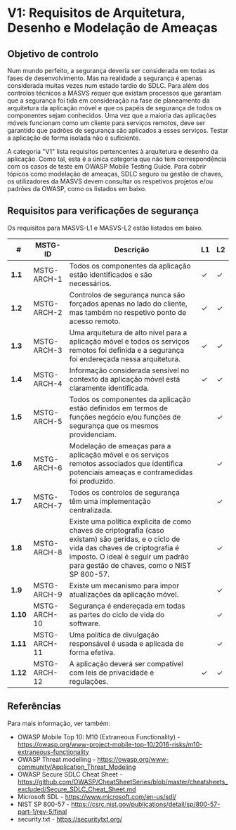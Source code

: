 
# V1: Requisitos de Arquitetura, Desenho e Modelação de Ameaças

## Objetivo de controlo

Num mundo perfeito, a segurança deveria ser considerada em todas as fases de desenvolvimento. Mas na realidade a segurança é apenas considerada muitas vezes num estado tardio do SDLC. Para além dos controlos técnicos a MASVS requer que existam processos que garantam que a segurança foi tida em consideração na fase de planeamento da arquitetura da aplicação móvel e que os papéis de segurança de todos os componentes sejam conhecidos. Uma vez que a maioria das aplicações móveis funcionam como um cliente para serviços remotos, deve ser garantido que padrões de segurança são aplicados a esses serviços. Testar a aplicação de forma isolada não é suficiente.

A categoria "V1" lista requisitos pertencentes à arquitetura e desenho da aplicação. Como tal, esta é a única categoria que não tem correspondência com os casos de teste em OWASP Mobile Testing Guide. Para cobrir tópicos como modelação de ameaças, SDLC seguro ou gestão de chaves, os utilizadores da MASVS devem consultar os respetivos projetos e/ou padrões da OWASP, como os listados em baixo.

## Requisitos para verificações de segurança

Os requisitos para MASVS-L1 e MASVS-L2 estão listados em baixo.

| # | MSTG-ID | Descrição| L1 | L2 |
| -- | ---------- | ---------------------- | - | - |
| **1.1** | MSTG-ARCH-1 | Todos os componentes da aplicação estão identificados e são necessários. | ✓ | ✓ |
| **1.2** | MSTG-ARCH-2 | Controlos de segurança nunca são forçados apenas no lado do cliente, mas também no respetivo ponto de acesso remoto. | ✓ | ✓ |
| **1.3** | MSTG-ARCH-3 | Uma arquitetura de alto nível para a aplicação móvel e todos os serviços remotos foi definida e a segurança foi endereçada nessa arquitetura. | ✓ | ✓ |
| **1.4** | MSTG-ARCH-4 | Informação considerada sensível no contexto da aplicação móvel está claramente identificada. | ✓ | ✓ |
| **1.5** | MSTG-ARCH-5 | Todos os componentes da aplicação estão definidos em termos de funções negócio e/ou funções de segurança que os mesmos providenciam. |  | ✓ |
| **1.6** | MSTG-ARCH-6 | Modelação de ameaças para a aplicação móvel e os serviços remotos associados que identifica potenciais ameaças e contramedidas foi produzido. |  | ✓ |
| **1.7** | MSTG-ARCH-7 | Todos os controlos de segurança têm uma implementação centralizada. |  | ✓ |
| **1.8** | MSTG-ARCH-8 | Existe uma política explicita de como chaves de criptografia (caso existam) são geridas, e o ciclo de vida das chaves de criptografia é imposto. O ideal é seguir um padrão para gestão de chaves, como o NIST SP 800-57. |  | ✓ |
| **1.9** | MSTG-ARCH-9 | Existe um mecanismo para impor atualizações da aplicação móvel. |  | ✓ |
| **1.10** | MSTG-ARCH-10 | Segurança é endereçada em todas as partes do ciclo de vida do software. |  | ✓ |
| **1.11** | MSTG-ARCH-11 | Uma política de divulgação responsável é usada e aplicada de forma efetiva. |  | ✓ |
| **1.12** | MSTG-ARCH-12 | A aplicação deverá ser compatível com leis de privacidade e regulações. | ✓ | ✓ |

## Referências

Para mais informação, ver também:

- OWASP Mobile Top 10: M10 (Extraneous Functionality) - <https://owasp.org/www-project-mobile-top-10/2016-risks/m10-extraneous-functionality>
- OWASP Threat modelling - <https://owasp.org/www-community/Application_Threat_Modeling>
- OWASP Secure SDLC Cheat Sheet - <https://github.com/OWASP/CheatSheetSeries/blob/master/cheatsheets_excluded/Secure_SDLC_Cheat_Sheet.md>
- Microsoft SDL - <https://www.microsoft.com/en-us/sdl/>
- NIST SP 800-57 - <https://csrc.nist.gov/publications/detail/sp/800-57-part-1/rev-5/final>
- security.txt - <https://securitytxt.org/>
